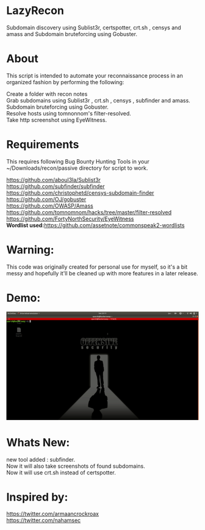 # LazyRecon

Subdomain discovery using Sublist3r, certspotter, crt.sh , censys and amass and Subdomain bruteforcing using Gobuster.

# About
This script is intended to automate your reconnaissance process in an organized fashion by performing the following:<br>

Create a folder with recon notes<br>
Grab subdomains using Sublist3r , crt.sh , censys , subfinder and amass.<br>
Subdomain bruteforcing using Gobuster.<br>
Resolve hosts using tomnonnom's filter-resolved.<br>
Take http screenshot using EyeWitness.<br>


# Requirements
This requires following Bug Bounty Hunting Tools in your ~/Downloads/recon/passive directory for script to work.<br>

https://github.com/aboul3la/Sublist3r<br>
https://github.com/subfinder/subfinder<br>
https://github.com/christophetd/censys-subdomain-finder<br>
https://github.com/OJ/gobuster<br>
https://github.com/OWASP/Amass<br>
https://github.com/tomnomnom/hacks/tree/master/filter-resolved<br>
https://github.com/FortyNorthSecurity/EyeWitness<br>
<b>Wordlist used:</b>https://github.com/assetnote/commonspeak2-wordlists

# Warning: 
This code was originally created for personal use for myself, so it's a bit messy and hopefully it'll be cleaned up with more features in a later release.

# Demo:

![](ezgif.com-resize.gif)

# Whats New:
new tool added : subfinder.<br>
Now it will also take screenshots of found subdomains.<br>
Now it will use crt.sh instead of certspotter.<br>

# Inspired by:
https://twitter.com/armaancrockroax <br>
https://twitter.com/nahamsec <br>
